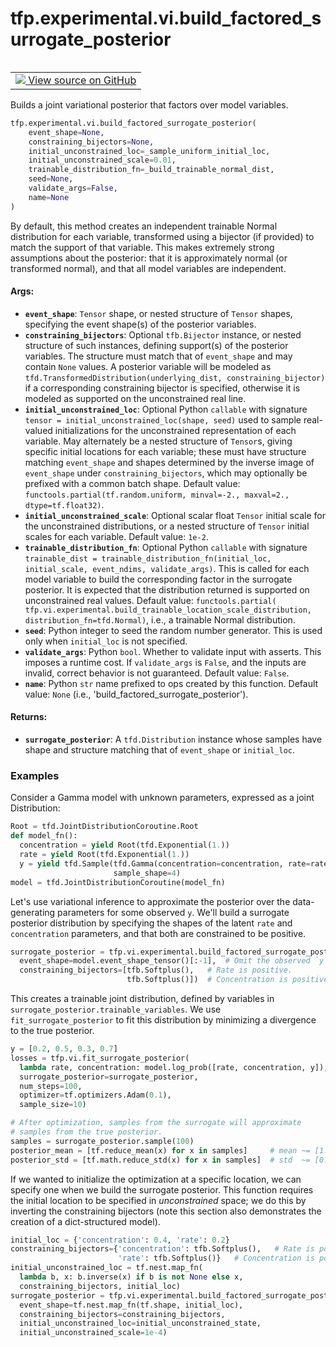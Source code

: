 <div itemscope itemtype="http://developers.google.com/ReferenceObject">
<meta itemprop="name" content="tfp.experimental.vi.build_factored_surrogate_posterior" />
<meta itemprop="path" content="Stable" />
</div>

# tfp.experimental.vi.build_factored_surrogate_posterior


<table class="tfo-notebook-buttons tfo-api" align="left">

<td>
  <a target="_blank" href="https://github.com/tensorflow/probability/blob/master/tensorflow_probability/python/experimental/vi/surrogate_posteriors.py">
    <img src="https://www.tensorflow.org/images/GitHub-Mark-32px.png" />
    View source on GitHub
  </a>
</td></table>



Builds a joint variational posterior that factors over model variables.

``` python
tfp.experimental.vi.build_factored_surrogate_posterior(
    event_shape=None,
    constraining_bijectors=None,
    initial_unconstrained_loc=_sample_uniform_initial_loc,
    initial_unconstrained_scale=0.01,
    trainable_distribution_fn=_build_trainable_normal_dist,
    seed=None,
    validate_args=False,
    name=None
)
```



<!-- Placeholder for "Used in" -->

By default, this method creates an independent trainable Normal distribution
for each variable, transformed using a bijector (if provided) to
match the support of that variable. This makes extremely strong
assumptions about the posterior: that it is approximately normal (or
transformed normal), and that all model variables are independent.

#### Args:


* <b>`event_shape`</b>: `Tensor` shape, or nested structure of `Tensor` shapes,
  specifying the event shape(s) of the posterior variables.
* <b>`constraining_bijectors`</b>: Optional `tfb.Bijector` instance, or nested
  structure of such instances, defining support(s) of the posterior
  variables. The structure must match that of `event_shape` and may
  contain `None` values. A posterior variable will
  be modeled as `tfd.TransformedDistribution(underlying_dist,
  constraining_bijector)` if a corresponding constraining bijector is
  specified, otherwise it is modeled as supported on the
  unconstrained real line.
* <b>`initial_unconstrained_loc`</b>: Optional Python `callable` with signature
  `tensor = initial_unconstrained_loc(shape, seed)` used to sample
  real-valued initializations for the unconstrained representation of each
  variable. May alternately be a nested structure of
  `Tensor`s, giving specific initial locations for each variable; these
  must have structure matching `event_shape` and shapes determined by the
  inverse image of `event_shape` under `constraining_bijectors`, which
  may optionally be prefixed with a common batch shape.
  Default value: `functools.partial(tf.random.uniform,
    minval=-2., maxval=2., dtype=tf.float32)`.
* <b>`initial_unconstrained_scale`</b>: Optional scalar float `Tensor` initial
  scale for the unconstrained distributions, or a nested structure of
  `Tensor` initial scales for each variable.
  Default value: `1e-2`.
* <b>`trainable_distribution_fn`</b>: Optional Python `callable` with signature
  `trainable_dist = trainable_distribution_fn(initial_loc, initial_scale,
  event_ndims, validate_args)`. This is called for each model variable to
  build the corresponding factor in the surrogate posterior. It is expected
  that the distribution returned is supported on unconstrained real values.
  Default value: `functools.partial(
    tfp.vi.experimental.build_trainable_location_scale_distribution,
    distribution_fn=tfd.Normal)`, i.e., a trainable Normal distribution.
* <b>`seed`</b>: Python integer to seed the random number generator. This is used
  only when `initial_loc` is not specified.
* <b>`validate_args`</b>: Python `bool`. Whether to validate input with asserts. This
  imposes a runtime cost. If `validate_args` is `False`, and the inputs are
  invalid, correct behavior is not guaranteed.
  Default value: `False`.
* <b>`name`</b>: Python `str` name prefixed to ops created by this function.
  Default value: `None` (i.e., 'build_factored_surrogate_posterior').


#### Returns:


* <b>`surrogate_posterior`</b>: A `tfd.Distribution` instance whose samples have
  shape and structure matching that of `event_shape` or `initial_loc`.

### Examples

Consider a Gamma model with unknown parameters, expressed as a joint
Distribution:

```python
Root = tfd.JointDistributionCoroutine.Root
def model_fn():
  concentration = yield Root(tfd.Exponential(1.))
  rate = yield Root(tfd.Exponential(1.))
  y = yield tfd.Sample(tfd.Gamma(concentration=concentration, rate=rate),
                       sample_shape=4)
model = tfd.JointDistributionCoroutine(model_fn)
```

Let's use variational inference to approximate the posterior over the
data-generating parameters for some observed `y`. We'll build a
surrogate posterior distribution by specifying the shapes of the latent
`rate` and `concentration` parameters, and that both are constrained to
be positive.

```python
surrogate_posterior = tfp.vi.experimental.build_factored_surrogate_posterior(
  event_shape=model.event_shape_tensor()[:-1],  # Omit the observed `y`.
  constraining_bijectors=[tfb.Softplus(),   # Rate is positive.
                          tfb.Softplus()])  # Concentration is positive.
```

This creates a trainable joint distribution, defined by variables in
`surrogate_posterior.trainable_variables`. We use `fit_surrogate_posterior`
to fit this distribution by minimizing a divergence to the true posterior.

```python
y = [0.2, 0.5, 0.3, 0.7]
losses = tfp.vi.fit_surrogate_posterior(
  lambda rate, concentration: model.log_prob([rate, concentration, y]),
  surrogate_posterior=surrogate_posterior,
  num_steps=100,
  optimizer=tf.optimizers.Adam(0.1),
  sample_size=10)

# After optimization, samples from the surrogate will approximate
# samples from the true posterior.
samples = surrogate_posterior.sample(100)
posterior_mean = [tf.reduce_mean(x) for x in samples]     # mean ~= [1.1, 2.1]
posterior_std = [tf.math.reduce_std(x) for x in samples]  # std  ~= [0.3, 0.8]
```

If we wanted to initialize the optimization at a specific location, we can
specify one when we build the surrogate posterior. This function requires the
initial location to be specified in *unconstrained* space; we do this by
inverting the constraining bijectors (note this section also demonstrates the
creation of a dict-structured model).

```python
initial_loc = {'concentration': 0.4, 'rate': 0.2}
constraining_bijectors={'concentration': tfb.Softplus(),   # Rate is positive.
                        'rate': tfb.Softplus()}   # Concentration is positive.
initial_unconstrained_loc = tf.nest.map_fn(
  lambda b, x: b.inverse(x) if b is not None else x,
  constraining_bijectors, initial_loc)
surrogate_posterior = tfp.vi.experimental.build_factored_surrogate_posterior(
  event_shape=tf.nest.map_fn(tf.shape, initial_loc),
  constraining_bijectors=constraining_bijectors,
  initial_unconstrained_loc=initial_unconstrained_state,
  initial_unconstrained_scale=1e-4)
```